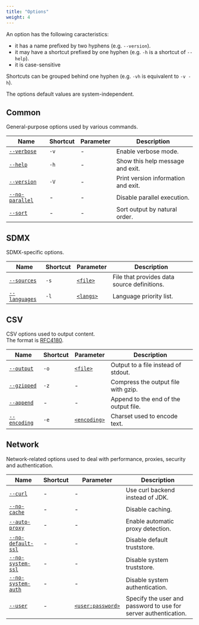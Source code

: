 ```yaml
---
title: "Options"
weight: 4
---
```


An option has the following caracteristics:
- it has a name prefixed by two hyphens (e.g. `--version`).
- it may have a shortcut prefixed by one hyphen (e.g. `-h` is a shortcut of `--help`).
- it is case-sensitive

Shortcuts can be grouped behind one hyphen (e.g. `-vh` is equivalent to `-v -h`).

The options default values are system-independent.

## Common

General-purpose options used by various commands.

| Name                                                        | Shortcut | Parameter | Description                         |
|-------------------------------------------------------------|----------|-----------|-------------------------------------|
| <a id="verbose" href="#verbose">`--verbose`</a>             | `-v`     | -         | Enable verbose mode.                |
| <a id="help" href="#help">`--help`</a>                      | `-h`     | -         | Show this help message and exit.    |
| <a id="version" href="#version">`--version`</a>             | `-V`     | -         | Print version information and exit. |
| <a id="no-parallel" href="#no-parallel">`--no-parallel`</a> | -        | -         | Disable parallel execution.         |
| <a id="sort" href="#sort">`--sort`</a>                      | -        | -         | Sort output by natural order.       |

## SDMX

SDMX-specific options.

| Name                                                  | Shortcut | Parameter                       | Description                                 |
|-------------------------------------------------------|----------|---------------------------------|---------------------------------------------|
| <a id="sources" href="#sources">`--sources`</a>       | `-s`     | [`<file>`](../datatypes#file)   | File that provides data source definitions. |
| <a id="languages" href="#languages">`--languages`</a> | `-l`     | [`<langs>`](../datatypes#langs) | Language priority list.                     |

## CSV

CSV options used to output content.  
The format is [RFC4180](https://tools.ietf.org/html/rfc4180).

| Name                                               | Shortcut | Parameter                             | Description                           |
|----------------------------------------------------|----------|---------------------------------------|---------------------------------------|
| <a id="output" href="#output">`--output`</a>       | `-o`     | [`<file>`](../datatypes#file)         | Output to a file instead of stdout.   |
| <a id="gzipped" href="#gzipped">`--gzipped`</a>    | `-z`     | -                                     | Compress the output file with gzip.   |
| <a id="append" href="#append">`--append`</a>       | -        | -                                     | Append to the end of the output file. |
| <a id="encoding" href="#encoding">`--encoding`</a> | `-e`     | [`<encoding>`](../datatypes#encoding) | Charset used to encode text.          |

## Network

Network-related options used to deal with performance, proxies, security and authentication.

| Name                                                                 | Shortcut | Parameter                              | Description                                                     |
|----------------------------------------------------------------------|----------|----------------------------------------|-----------------------------------------------------------------|
| <a id="curl" href="#curl">`--curl`</a>                               | -        | -                                      | Use curl backend instead of JDK.                                |
| <a id="no-cache" href="#no-cache">`--no-cache`</a>                   | -        | -                                      | Disable caching.                                                |
| <a id="auto-proxy" href="#auto-proxy">`--auto-proxy`</a>             | -        | -                                      | Enable automatic proxy detection.                               |
| <a id="no-default-ssl" href="#no-default-ssl">`--no-default-ssl`</a> | -        | -                                      | Disable default truststore.                                     |
| <a id="no-system-ssl" href="#no-system-ssl">`--no-system-ssl`</a>    | -        | -                                      | Disable system truststore.                                      |
| <a id="no-system-auth" href="#no-system-auth">`--no-system-auth`</a> | -        | -                                      | Disable system authentication.                                  |
| <a id="user" href="#user">`--user`</a>                               | -        | [`<user:password>`](../datatypes#user) | Specify the user and password to use for server authentication. |

